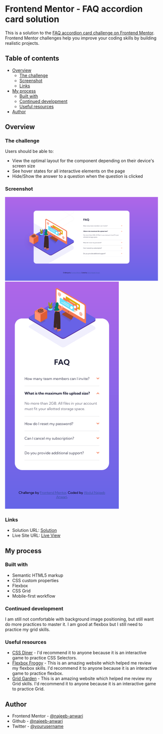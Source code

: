 # Frontend Mentor - FAQ accordion card solution

This is a solution to the [FAQ accordion card challenge on Frontend Mentor](https://www.frontendmentor.io/challenges/faq-accordion-card-XlyjD0Oam). Frontend Mentor challenges help you improve your coding skills by building realistic projects. 

## Table of contents

- [Overview](#overview)
  - [The challenge](#the-challenge)
  - [Screenshot](#screenshot)
  - [Links](#links)
- [My process](#my-process)
  - [Built with](#built-with)
  - [Continued development](#continued-development)
  - [Useful resources](#useful-resources)
- [Author](#author)

## Overview

### The challenge

Users should be able to:

- View the optimal layout for the component depending on their device's screen size
- See hover states for all interactive elements on the page
- Hide/Show the answer to a question when the question is clicked

### Screenshot

![](./screenshots/desktop-design.png)
![](./screenshots/mobile-design.png)

### Links

- Solution URL: [Solution](https://github.com/najeeb-anwari/faq-accordion-card)
- Live Site URL: [Live View](https://najeeb-anwari.github.io/faq-accordion-card/)

## My process

### Built with

- Semantic HTML5 markup
- CSS custom properties
- Flexbox
- CSS Grid
- Mobile-first workflow


### Continued development

I am still not comfortable with background image positioning, but still want do more practices to master it. I am good at flexbox but I still need to practice my grid skills.


### Useful resources

- [CSS Diner](https://flukeout.github.io/) - I'd recommend it to anyone because it is an interactive game to practice CSS Selectors.
- [Flexbox Froggy](https://flexboxfroggy.com/) - This is an amazing website which helped me review my flexbox skills. I'd recommend it to anyone because it is an interactive game to practice flexbox.
- [Grid Garden](https://cssgridgarden.com/) - This is an amazing website which helped me review my Grid skills. I'd recommend it to anyone because it is an interactive game to practice Grid.

## Author

- Frontend Mentor - [@najeeb-anwari](https://www.frontendmentor.io/profile/najeeb-anwari)
- Github - [@najeeb-anwari](https://github.com/najeeb-anwari)
- Twitter - [@yourusername](https://www.twitter.com/najeeb_anwari)
